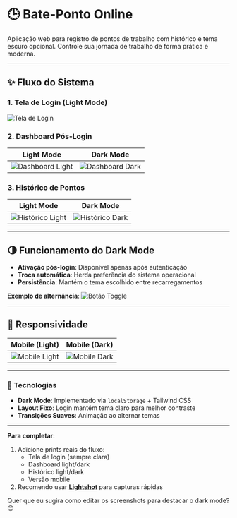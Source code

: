 # 🕒 Bate-Ponto Online

Aplicação web para registro de pontos de trabalho com histórico e tema escuro opcional. Controle sua jornada de trabalho de forma prática e moderna.

---

## ✨ Fluxo do Sistema

### 1. Tela de Login (Light Mode)

![Tela de Login](https://i.imgur.com/TfalE4G.png) <!-- Adicione o print da tela de login branca -->

### 2. Dashboard Pós-Login

| Light Mode                                          | Dark Mode                                          |
| --------------------------------------------------- | -------------------------------------------------- |
| ![Dashboard Light](https://i.imgur.com/bqnIqRE.png) | ![Dashboard Dark](https://i.imgur.com/7peaHmA.png) |

### 3. Histórico de Pontos

| Light Mode                     | Dark Mode                     |
| ------------------------------ | ----------------------------- |
| ![Histórico Light](print-aqui) | ![Histórico Dark](print-aqui) |

---

## 🌗 Funcionamento do Dark Mode

- **Ativação pós-login**: Disponível apenas após autenticação
- **Troca automática**: Herda preferência do sistema operacional
- **Persistência**: Mantém o tema escolhido entre recarregamentos

**Exemplo de alternância**:
![Botão Toggle](print-aqui) <!-- Adicione print do botão de alternância -->

---

## 📱 Responsividade

| Mobile (Light)              | Mobile (Dark)              |
| --------------------------- | -------------------------- |
| ![Mobile Light](print-aqui) | ![Mobile Dark](print-aqui) |

---

### 🔧 Tecnologias

- **Dark Mode**: Implementado via `localStorage` + Tailwind CSS
- **Layout Fixo**: Login mantém tema claro para melhor contraste
- **Transições Suaves**: Animação ao alternar temas

---

**Para completar**:

1. Adicione prints reais do fluxo:
   - Tela de login (sempre clara)
   - Dashboard light/dark
   - Histórico light/dark
   - Versão mobile
2. Recomendo usar [**Lightshot**](https://app.prntscr.com/) para capturas rápidas

Quer que eu sugira como editar os screenshots para destacar o dark mode? 😊
